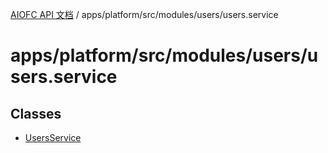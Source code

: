 [AIOFC API 文档](../../../../../../index.md) / apps/platform/src/modules/users/users.service

# apps/platform/src/modules/users/users.service

## Classes

- [UsersService](classes/UsersService.md)

